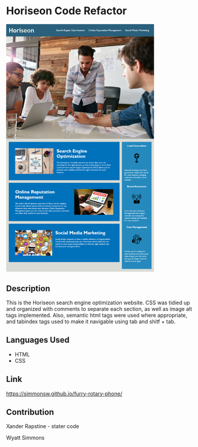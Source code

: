 # Horiseon Code Refactor

 <img src="assets/images/Horiseon-mock-up.png" alt="Horiseon mock up" width="400px" />

## Description
This is the Horiseon search engine optimization website.  CSS was tidied up and organized with comments to separate each section, as well as image alt tags implemented.  Also, semantic html tags were used where appropriate, and tabindex tags used to make it navigable using tab and shitf + tab.

## Languages Used
 * HTML
 * CSS
 
## Link
https://simmonsw.github.io/furry-rotary-phone/

## Contribution
Xander Rapstine - stater code

Wyatt Simmons 
